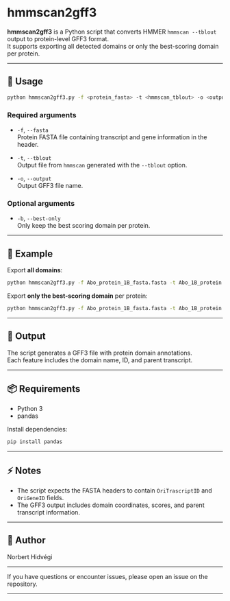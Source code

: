# hmmscan2gff3

**hmmscan2gff3** is a Python script that converts HMMER `hmmscan --tblout` output to protein-level GFF3 format.  
It supports exporting all detected domains or only the best-scoring domain per protein.

---

## 🚀 Usage

```bash
python hmmscan2gff3.py -f <protein_fasta> -t <hmmscan_tblout> -o <output_gff3> [-b]
```

### **Required arguments**

- `-f`, `--fasta`  
  Protein FASTA file containing transcript and gene information in the header.

- `-t`, `--tblout`  
  Output file from `hmmscan` generated with the `--tblout` option.

- `-o`, `--output`  
  Output GFF3 file name.

### **Optional arguments**

- `-b`, `--best-only`  
  Only keep the best scoring domain per protein.

---

## 📄 Example

Export **all domains**:
```bash
python hmmscan2gff3.py -f Abo_protein_1B_fasta.fasta -t Abo_1B_protein.out -o all_domains.gff3
```

Export **only the best-scoring domain** per protein:
```bash
python hmmscan2gff3.py -f Abo_protein_1B_fasta.fasta -t Abo_1B_protein.out -o best_domains.gff3 -b
```

---

## 📝 Output

The script generates a GFF3 file with protein domain annotations.  
Each feature includes the domain name, ID, and parent transcript.

---

## 📦 Requirements

- Python 3
- pandas

Install dependencies:
```bash
pip install pandas
```

---

## ⚡ Notes

- The script expects the FASTA headers to contain `OriTrascriptID` and `OriGeneID` fields.
- The GFF3 output includes domain coordinates, scores, and parent transcript information.

---

## 👤 Author

Norbert Hidvégi

---

If you have questions or encounter issues, please open an issue on the repository.

---
